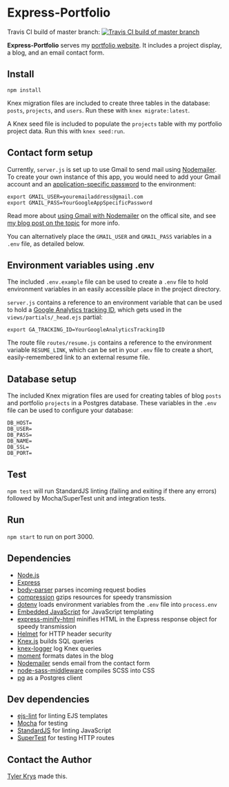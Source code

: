 # Express-Portfolio

Travis CI build of master branch: [![Travis CI build of master branch](https://travis-ci.org/ty2k/express-portfolio.svg?branch=master)](https://travis-ci.org/ty2k/express-portfolio/)

**Express-Portfolio** serves my [portfolio website](https://tylerkrys.ca). It includes a project display, a blog, and an email contact form.

## Install

`npm install`

Knex migration files are included to create three tables in the database: `posts`, `projects`, and `users`. Run these with `knex migrate:latest`.

A Knex seed file is included to populate the `projects` table with my portfolio project data. Run this with `knex seed:run`.

## Contact form setup

Currently, `server.js` is set up to use Gmail to send mail using [Nodemailer](https://nodemailer.com). To create your own instance of this app, you would need to add your Gmail account and an [application-specific password](https://security.google.com/settings/security/apppasswords) to the environment:

```
export GMAIL_USER=youremailaddress@gmail.com
export GMAIL_PASS=YourGoogleAppSpecificPassword
```

Read more about [using Gmail with Nodemailer](https://nodemailer.com/usage/using-gmail/) on the offical site, and see [my blog post on the topic](https://tylerkrys.ca/blog/adding-nodemailer-email-contact-form-node-express-app) for more info.

You can alternatively place the `GMAIL_USER` and `GMAIL_PASS` variables in a `.env` file, as detailed below.

## Environment variables using .env

The included `.env.example` file can be used to create a `.env` file to hold environment variables in an easily accessible place in the project directory. 

`server.js` contains a reference to an environment variable that can be used to hold a [Google Analytics tracking ID](https://support.google.com/analytics/answer/1008080?hl=en), which gets used in the `views/partials/_head.ejs` partial:

```
export GA_TRACKING_ID=YourGoogleAnalyticsTrackingID
```

The route file `routes/resume.js` contains a reference to the environment variable `RESUME_LINK`, which can be set in your `.env` file to create a short, easily-remembered link to an external resume file.

## Database setup

The included Knex migration files are used for creating tables of blog `posts` and portfolio `projects` in a Postgres database. These variables in the `.env` file can be used to configure your database:

```
DB_HOST=
DB_USER=
DB_PASS=
DB_NAME=
DB_SSL=
DB_PORT=
```

## Test

`npm test` will run StandardJS linting (failing and exiting if there any errors) followed by Mocha/SuperTest unit and integration tests.

## Run

`npm start` to run on port 3000.

## Dependencies

- [Node.js](https://nodejs.org)
- [Express](https://expressjs.com/)
- [body-parser](https://www.npmjs.com/package/body-parser) parses incoming request bodies
- [compression](https://www.npmjs.com/package/compression) gzips resources for speedy transmission
- [dotenv](https://www.npmjs.com/package/dotenv) loads environment variables from the `.env` file into `process.env`
- [Embedded JavaScript](http://www.embeddedjs.com/) for JavaScript templating
- [express-minify-html](https://www.npmjs.com/package/express-minify-html) minifies HTML in the Express response object for speedy transmission
- [Helmet](https://helmetjs.github.io/) for HTTP header security
- [Knex.js](http://knexjs.org/) builds SQL queries
- [knex-logger](https://www.npmjs.com/package/knex-logger) log Knex queries
- [moment](https://www.npmjs.com/package/moment) formats dates in the blog
- [Nodemailer](https://nodemailer.com) sends email from the contact form
- [node-sass-middleware](https://www.npmjs.com/package/node-sass-middleware) compiles SCSS into CSS
- [pg](https://www.npmjs.com/package/pg) as a Postgres client

## Dev dependencies

- [ejs-lint](https://www.npmjs.com/package/ejs-lint) for linting EJS templates
- [Mocha](https://mochajs.org/) for testing
- [StandardJS](https://standardjs.com/) for linting JavaScript
- [SuperTest](https://github.com/visionmedia/supertest) for testing HTTP routes

## Contact the Author

[Tyler Krys](https://tylerkrys.ca) made this.
